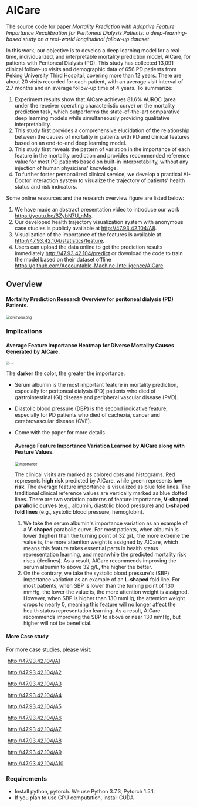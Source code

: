 # AICare
The source code for paper *Mortality Prediction with Adaptive Feature Importance Recalibration for Peritoneal Dialysis Patients: a deep-learning-based study on a real-world longitudinal follow-up dataset*

In this work, our objective is to develop a deep learning model for a real-time, individualized, and interpretable mortality prediction model, AICare, for patients with Peritoneal Dialysis (PD). This study has collected 13,091 clinical follow-up visits and demographic data of 656 PD patients from Peking University Third Hospital, covering more than 12 years. There are about 20 visits recorded for each patient, with an average visit interval of 2.7 months and an average follow-up time of 4 years. To summarize:

1)	Experiment results show that AICare achieves 81.6% AUROC (area under the receiver operating characteristic curve) on the mortality prediction task, which outperforms the state-of-the-art comparative deep learning models while simultaneously providing qualitative interpretability.
2)	This study first provides a comprehensive elucidation of the relationship between the causes of mortality in patients with PD and clinical features based on an end-to-end deep learning model. 
3)	This study first reveals the pattern of variation in the importance of each feature in the mortality prediction and provides recommended reference value for most PD patients based on built-in interpretability, without any injection of human physicians' knowledge. 
4)	To further foster personalized clinical service, we develop a practical AI-Doctor interaction system to visualize the trajectory of patients' health status and risk indicators.

Some online resources and the research overview figure are listed below:
1)	We have made an abstract presentation video to introduce our work https://youtu.be/BZybN7U_nMs.
2)	Our developed health trajectory visualization system with anonymous case studies is publicly available at http://47.93.42.104/A8. 
3)	Visualization of the importance of the features is available at http://47.93.42.104/statistics/feature. 
4)	Users can upload the data online to get the prediction results immediately http://47.93.42.104/predict or download the code to train the model based on their dataset offline https://github.com/Accountable-Machine-Intelligence/AICare.


## Overview

#### Mortality Prediction Research Overview for peritoneal dialysis (PD) Patients.

<img src="figs/overview.png" alt="overview.png" style="zoom:67%;" />




### Implications

#### Average Feature Importance Heatmap for Diverse Mortality Causes Generated by AICare.

<img src="figs/cod.png" alt="cod" style="zoom: 50%;" />



 The **darker** the color, the greater the importance. 

- Serum albumin is the most important feature in mortality prediction, especially for peritoneal dialysis (PD) patients who died of gastrointestinal (GI) disease and peripheral vascular disease (PVD). 

- Diastolic blood pressure (DBP) is the second indicative feature, especially for PD patients who died of cachexia, cancer and cerebrovascular disease (CVE).

- Come with the paper for more details.

  #### Average Feature Importance Variation Learned by AICare along with Feature Values.

  <img src="figs/importance.png" alt="importance" style="zoom: 67%;" />

  

  The clinical visits are marked as colored dots and histograms. Red represents **high risk** predicted by AICare, while green represents **low risk**.  The average feature importance is visualized as blue fold lines. 
  The traditional clinical reference values are vertically marked as blue dotted lines. 
  There are two variation patterns of feature importance, **V-shaped parabolic curves** (e.g., albumin, diastolic blood pressure) and **L-shaped fold lines** (e.g., systolic blood pressure, hemoglobin). 

  1) We take the serum albumin's importance variation as an example of a **V-shaped** parabolic curve. For most patients, when albumin is lower (higher) than the turning point of 32 g/L, the more extreme the value is, the more attention weight is assigned by AICare, which means this feature takes essential parts in health status representation learning, and meanwhile the predicted mortality risk rises (declines). As a result, AICare recommends improving the serum albumin to above 32 g/L, the higher the better.
  2) On the contrary, we take the systolic blood pressure's (SBP) importance variation as an example of an **L-shaped** fold line. For most patients, when SBP is lower than the turning point of 130 mmHg, the lower the value is, the more attention weight is assigned. However, when SBP is higher than 130 mmHg, the attention weight drops to nearly 0,  meaning this feature will no longer affect the health status representation learning. As a result, AICare recommends improving the SBP to above or near 130 mmHg, but higher will not be beneficial.


#### More Case study

For more case studies, please visit:

​	http://47.93.42.104/A1 

​	http://47.93.42.104/A2

​	http://47.93.42.104/A3

​	http://47.93.42.104/A4

​	http://47.93.42.104/A5

​	http://47.93.42.104/A6

​	http://47.93.42.104/A7

​	http://47.93.42.104/A8

​	http://47.93.42.104/A9

​	http://47.93.42.104/A10

### Requirements

* Install python, pytorch. We use Python 3.7.3, Pytorch 1.5.1.
* If you plan to use GPU computation, install CUDA

